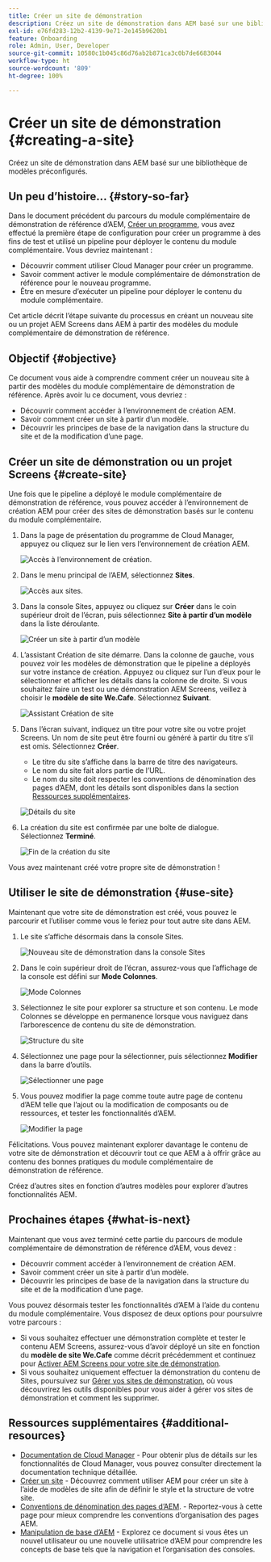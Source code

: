 ```yaml
---
title: Créer un site de démonstration
description: Créez un site de démonstration dans AEM basé sur une bibliothèque de modèles préconfigurés.
exl-id: e76fd283-12b2-4139-9e71-2e145b9620b1
feature: Onboarding
role: Admin, User, Developer
source-git-commit: 10580c1b045c86d76ab2b871ca3c0b7de6683044
workflow-type: ht
source-wordcount: '809'
ht-degree: 100%

---
```


# Créer un site de démonstration {#creating-a-site}

Créez un site de démonstration dans AEM basé sur une bibliothèque de modèles préconfigurés.

## Un peu d’histoire... {#story-so-far}

Dans le document précédent du parcours du module complémentaire de démonstration de référence d’AEM, [Créer un programme](create-program.md), vous avez effectué la première étape de configuration pour créer un programme à des fins de test et utilisé un pipeline pour déployer le contenu du module complémentaire. Vous devriez maintenant :

* Découvrir comment utiliser Cloud Manager pour créer un programme.
* Savoir comment activer le module complémentaire de démonstration de référence pour le nouveau programme.
* Être en mesure d’exécuter un pipeline pour déployer le contenu du module complémentaire.

Cet article décrit l’étape suivante du processus en créant un nouveau site ou un projet AEM Screens dans AEM à partir des modèles du module complémentaire de démonstration de référence.

## Objectif {#objective}

Ce document vous aide à comprendre comment créer un nouveau site à partir des modèles du module complémentaire de démonstration de référence. Après avoir lu ce document, vous devriez :

* Découvrir comment accéder à l’environnement de création AEM.
* Savoir comment créer un site à partir d’un modèle.
* Découvrir les principes de base de la navigation dans la structure du site et de la modification d’une page.

## Créer un site de démonstration ou un projet Screens {#create-site}

Une fois que le pipeline a déployé le module complémentaire de démonstration de référence, vous pouvez accéder à l’environnement de création AEM pour créer des sites de démonstration basés sur le contenu du module complémentaire.

1. Dans la page de présentation du programme de Cloud Manager, appuyez ou cliquez sur le lien vers l’environnement de création AEM.

   ![Accès à l’environnement de création.](assets/access-author.png)

1. Dans le menu principal de l’AEM, sélectionnez **Sites**.

   ![Accès aux sites.](assets/access-sites.png)

1. Dans la console Sites, appuyez ou cliquez sur **Créer** dans le coin supérieur droit de l’écran, puis sélectionnez **Site à partir d’un modèle** dans la liste déroulante.

   ![Créer un site à partir d’un modèle](assets/create-site-from-template.png)

1. L’assistant Création de site démarre. Dans la colonne de gauche, vous pouvez voir les modèles de démonstration que le pipeline a déployés sur votre instance de création. Appuyez ou cliquez sur l’un d’eux pour le sélectionner et afficher les détails dans la colonne de droite. Si vous souhaitez faire un test ou une démonstration AEM Screens, veillez à choisir le **modèle de site We.Cafe**. Sélectionnez **Suivant**.

   ![Assistant Création de site](assets/site-creation-wizard.png)

1. Dans l’écran suivant, indiquez un titre pour votre site ou votre projet Screens. Un nom de site peut être fourni ou généré à partir du titre s’il est omis. Sélectionnez **Créer**.

   * Le titre du site s’affiche dans la barre de titre des navigateurs.
   * Le nom du site fait alors partie de l’URL.
   * Le nom du site doit respecter les conventions de dénomination des pages d’AEM, dont les détails sont disponibles dans la section [Ressources supplémentaires](#additional-resources).

   ![Détails du site](assets/site-details.png)

1. La création du site est confirmée par une boîte de dialogue. Sélectionnez **Terminé**.

   ![Fin de la création du site](assets/site-creation-complete.png)

Vous avez maintenant créé votre propre site de démonstration !

## Utiliser le site de démonstration {#use-site}

Maintenant que votre site de démonstration est créé, vous pouvez le parcourir et l’utiliser comme vous le feriez pour tout autre site dans AEM.

1. Le site s’affiche désormais dans la console Sites.

   ![Nouveau site de démonstration dans la console Sites](assets/new-demo-site.png)

1. Dans le coin supérieur droit de l’écran, assurez-vous que l’affichage de la console est défini sur **Mode Colonnes**.

   ![Mode Colonnes](assets/column-view.png)

1. Sélectionnez le site pour explorer sa structure et son contenu. Le mode Colonnes se développe en permanence lorsque vous naviguez dans l’arborescence de contenu du site de démonstration.

   ![Structure du site](assets/site-structure.png)

1. Sélectionnez une page pour la sélectionner, puis sélectionnez **Modifier** dans la barre d’outils.

   ![Sélectionner une page](assets/select-page.png)

1. Vous pouvez modifier la page comme toute autre page de contenu d’AEM telle que l’ajout ou la modification de composants ou de ressources, et tester les fonctionnalités d’AEM.

   ![Modifier la page](assets/edit-page.png)

Félicitations. Vous pouvez maintenant explorer davantage le contenu de votre site de démonstration et découvrir tout ce que AEM a à offrir grâce au contenu des bonnes pratiques du module complémentaire de démonstration de référence.

Créez d’autres sites en fonction d’autres modèles pour explorer d’autres fonctionnalités AEM.

## Prochaines étapes {#what-is-next}

Maintenant que vous avez terminé cette partie du parcours de module complémentaire de démonstration de référence d’AEM, vous devez :

* Découvrir comment accéder à l’environnement de création AEM.
* Savoir comment créer un site à partir d’un modèle.
* Découvrir les principes de base de la navigation dans la structure du site et de la modification d’une page.

Vous pouvez désormais tester les fonctionnalités d’AEM à l’aide du contenu du module complémentaire. Vous disposez de deux options pour poursuivre votre parcours :

* Si vous souhaitez effectuer une démonstration complète et tester le contenu AEM Screens, assurez-vous d’avoir déployé un site en fonction du **modèle de site We.Cafe** comme décrit précédemment et continuez pour [Activer AEM Screens pour votre site de démonstration](screens.md).
* Si vous souhaitez uniquement effectuer la démonstration du contenu de Sites, poursuivez sur [Gérer vos sites de démonstration](manage.md), où vous découvrirez les outils disponibles pour vous aider à gérer vos sites de démonstration et comment les supprimer.

## Ressources supplémentaires {#additional-resources}

* [Documentation de Cloud Manager](https://experienceleague.adobe.com/docs/experience-manager-cloud-service/content/onboarding/onboarding-concepts/cloud-manager-introduction.html?lang=fr) - Pour obtenir plus de détails sur les fonctionnalités de Cloud Manager, vous pouvez consulter directement la documentation technique détaillée.
* [Créer un site](/help/sites-cloud/administering/site-creation/create-site.md) - Découvrez comment utiliser AEM pour créer un site à l’aide de modèles de site afin de définir le style et la structure de votre site.
* [Conventions de dénomination des pages d’AEM](/help/sites-cloud/authoring/sites-console/organizing-pages.md#page-name-restrictions-and-best-practices). - Reportez-vous à cette page pour mieux comprendre les conventions d’organisation des pages AEM.
* [Manipulation de base d’AEM](/help/sites-cloud/authoring/basic-handling.md) - Explorez ce document si vous êtes un nouvel utilisateur ou une nouvelle utilisatrice d’AEM pour comprendre les concepts de base tels que la navigation et l’organisation des consoles.
